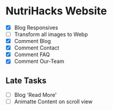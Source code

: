 # NutriHacks Website

- [x] Blog Responsives
- [ ] Transform all images to Webp
- [x] Comment Blog
- [x] Comment Contact
- [x] Comment FAQ
- [x] Comment Our-Team
 
## Late Tasks

- [ ] Blog 'Read More'
- [ ] Animatte Content on scroll view
